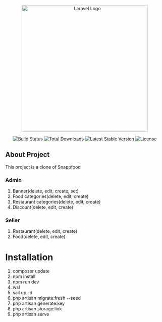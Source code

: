 <p align="center"><a href="https://laravel.com" target="_blank"><img src="https://raw.githubusercontent.com/laravel/art/master/logo-lockup/5%20SVG/2%20CMYK/1%20Full%20Color/laravel-logolockup-cmyk-red.svg" width="400" alt="Laravel Logo"></a></p>

<p align="center">
<a href="https://github.com/laravel/framework/actions"><img src="https://github.com/laravel/framework/workflows/tests/badge.svg" alt="Build Status"></a>
<a href="https://packagist.org/packages/laravel/framework"><img src="https://img.shields.io/packagist/dt/laravel/framework" alt="Total Downloads"></a>
<a href="https://packagist.org/packages/laravel/framework"><img src="https://img.shields.io/packagist/v/laravel/framework" alt="Latest Stable Version"></a>
<a href="https://packagist.org/packages/laravel/framework"><img src="https://img.shields.io/packagist/l/laravel/framework" alt="License"></a>
</p>

## About Project

This project is a clone of Snappfood



### Admin

<ol>
<li>Banner(delete, edit, create, set)</li>
<li>Food categories(delete, edit, create)</li>
<li>Restaurant categories(delete, edit, create)</li>
<li>Discount(delete, edit, create)</li>
</ol>

### Seller

<ol>
<li>Restaurant(delete, edit, create)</li>
<li>Food(delete, edit, create)</li>
</ol>

# Installation
<ol>
<li>composer update</li>
<li>npm install</li>
<li>npm run dev</li>
<li>wsl</li>
<li>sail up -d</li>
<li>php artisan migrate:fresh --seed</li>
<li>php artisan generate:key</li>
<li>php artisan storage:link</li>
<li>php artisan serve</li>
</ol>
